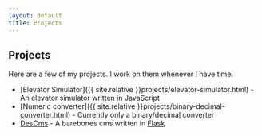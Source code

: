 ```yaml
---
layout: default
title: Projects
---
```


## Projects
Here are a few of my projects. I work on them whenever I have time.

- [Elevator Simulator]({{ site.relative }}projects/elevator-simulator.html) - An elevator simulator written in JavaScript
- [Numeric converter]({{ site.relative }}projects/binary-decimal-converter.html) - Currently only a binary/decimal converter
- [DesCms](http://github.com/deslee/descms) - A barebones cms written in [Flask](http://flask.pocoo.org/)
